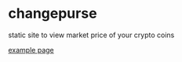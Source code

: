 # changepurse
static site to view market price of your crypto coins

[example page](https://mpaulweeks.github.io/changepurse/example.html)
